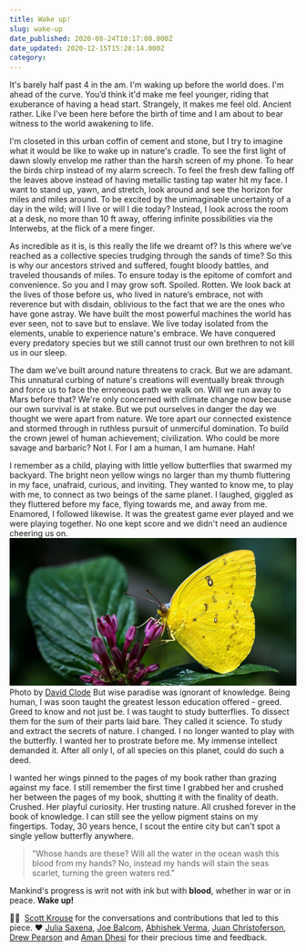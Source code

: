 ```yaml
---
title: Wake up!
slug: wake-up
date_published: 2020-08-24T10:17:00.000Z
date_updated: 2020-12-15T15:28:14.000Z
category: 
---
```

It's barely half past 4 in the am. I'm waking up before the world does. I'm ahead of the curve. You’d think it'd make me feel younger, riding that exuberance of having a head start. Strangely, it makes me feel old. Ancient rather. Like I've been here before the birth of time and I am about to bear witness to the world awakening to life.

I'm closeted in this urban coffin of cement and stone, but I try to imagine what it would be like to wake up in nature's cradle. To see the first light of dawn slowly envelop me rather than the harsh screen of my phone. To hear the birds chirp instead of my alarm screech. To feel the fresh dew falling off the leaves above instead of having metallic tasting tap water hit my face. I want to stand up, yawn, and stretch, look around and see the horizon for miles and miles around. To be excited by the unimaginable uncertainty of a day in the wild; will I live or will I die today? Instead, I look across the room at a desk, no more than 10 ft away, offering infinite possibilities via the Interwebs, at the flick of a mere finger.

As incredible as it is, is this really the life we dreamt of? Is this where we’ve reached as a collective species trudging through the sands of time? So this is why our ancestors strived and suffered, fought bloody battles, and traveled thousands of miles. To ensure today is the epitome of comfort and convenience. So you and I may grow soft. Spoiled. Rotten. We look back at the lives of those before us, who lived in nature’s embrace, not with reverence but with disdain, oblivious to the fact that we are the ones who have gone astray. We have built the most powerful machines the world has ever seen, not to save but to enslave. We live today isolated from the elements, unable to experience nature's embrace. We have conquered every predatory species but we still cannot trust our own brethren to not kill us in our sleep.

The dam we’ve built around nature threatens to crack. But we are adamant. This unnatural curbing of nature's creations will eventually break through and force us to face the erroneous path we walk on. Will we run away to Mars before that? We're only concerned with climate change now because our own survival is at stake. But we put ourselves in danger the day we thought we were apart from nature. We tore apart our connected existence and stormed through in ruthless pursuit of unmerciful domination. To build the crown jewel of human achievement; civilization. Who could be more savage and barbaric? Not I. For I am a human, I am humane. Hah!

I remember as a child, playing with little yellow butterflies that swarmed my backyard. The bright neon yellow wings no larger than my thumb fluttering in my face, unafraid, curious, and inviting. They wanted to know me, to play with me, to connect as two beings of the same planet. I laughed, giggled as they fluttered before my face, flying towards me, and away from me. Enamored, I followed likewise. It was the greatest game ever played and we were playing together. No one kept score and we didn't need an audience cheering us on.
![Yellow Butterflies](/assets/images/yellow-butterfly-bangalore.jpg)Photo by [David Clode](https://unsplash.com/photos/e_kT1p1E9Ro)
But wise paradise was ignorant of knowledge. Being human, I was soon taught the greatest lesson education offered - greed. Greed to know and not just be. I was taught to study butterflies. To dissect them for the sum of their parts laid bare. They called it science. To study and extract the secrets of nature. I changed. I no longer wanted to play with the butterfly. I wanted her to prostrate before me. My immense intellect demanded it. After all only I, of all species on this planet, could do such a deed.

I wanted her wings pinned to the pages of my book rather than grazing against my face. I still remember the first time I grabbed her and crushed her between the pages of my book, shutting it with the finality of death. Crushed. Her playful curiosity. Her trusting nature. All crushed forever in the book of knowledge. I can still see the yellow pigment stains on my fingertips. Today, 30 years hence, I scout the entire city but can't spot a single yellow butterfly anywhere.

> "Whose hands are these? Will all the water in the ocean wash this blood from my hands?
> No, instead my hands will stain the seas scarlet, turning the green waters red."

Mankind's progress is writ not with ink but with **blood**, whether in war or in peace. **Wake up!**

🙏🏼  [Scott Krouse](http://scottkrouse.com) for the conversations and contributions that led to this piece.
❤️ [Julia Saxena](https://twitter.com/julia_saxena), [Joe Balcom](https://twitter.com/thejoebalcom), [Abhishek Verma](https://twitter.com/AbVerma21), [Juan Christoferson](https://twitter.com/ChristJe), [Drew Pearson](https://twitter.com/dpear85) and [Aman Dhesi](https://twitter.com/notjustamand) for their precious time and feedback.
